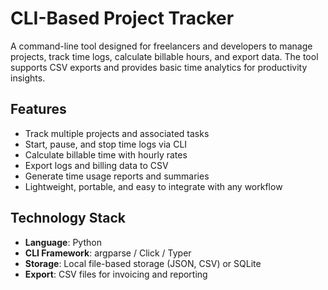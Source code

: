 # CLI-Based Project Tracker

A command-line tool designed for freelancers and developers to manage projects, track time logs, calculate billable hours, and export data. The tool supports CSV exports and provides basic time analytics for productivity insights.

## Features

- Track multiple projects and associated tasks
- Start, pause, and stop time logs via CLI
- Calculate billable time with hourly rates
- Export logs and billing data to CSV
- Generate time usage reports and summaries
- Lightweight, portable, and easy to integrate with any workflow

## Technology Stack

- **Language**: Python
- **CLI Framework**: argparse / Click / Typer
- **Storage**: Local file-based storage (JSON, CSV) or SQLite
- **Export**: CSV files for invoicing and reporting


